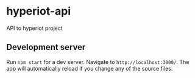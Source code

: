 # hyperiot-api

API to hyperiot project

## Development server

Run `npm start` for a dev server. Navigate to `http://localhost:3000/`. The app will automatically reload if you change any of the source files.

